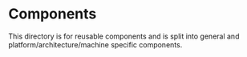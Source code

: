 <!--
  Copyright 2018, Data61
  Commonwealth Scientific and Industrial Research Organisation (CSIRO)
  ABN 41 687 119 230.

  This software may be distributed and modified according to the terms of
  the BSD 2-Clause license. Note that NO WARRANTY is provided.
  See "LICENSE_BSD2.txt" for details.

 @TAG(DATA61_BSD)
-->
# Components

This directory is for reusable components and is split into general and platform/architecture/machine specific components.

